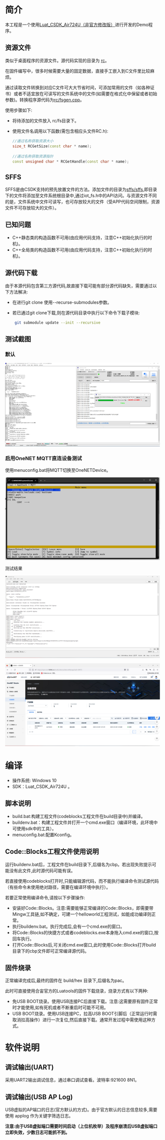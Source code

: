# 简介

本工程是一个使用[Luat_CSDK_Air724U（非官方修改版）](https://github.com/HEYAHONG/Luat_CSDK_Air724U.git)进行开发的Demo程序。

## 资源文件

类似于桌面程序的资源文件。源代码实现的目录为 [rc](rc/)。

在固件编写中，很多时候需要大量的固定数据，直接手工嵌入到C文件里比较麻烦。

通过读取文件转换到对应C文件可大大节省时间，可添加常用的文件（如各种证书）或者不适宜放在可读写的文件系统中的文件(如需要在格式化中保留或者初始参数)。转换程序源代码为[rc/fsgen.cpp](rc/fsgen.cpp)。

使用步骤如下:

- 将待添加的文件放入 rc/fs目录下。

- 使用文件名调用以下函数(需包含相应头文件RC.h):

  ```c++
  //通过名称获取资源大小
  size_t RCGetSize(const char * name);
  
  //通过名称获取资源指针
  const unsigned char * RCGetHandle(const char * name);
  ```

## SFFS

SFFS是由CSDK支持的预先放置文件的方法。添加文件的目录为[sffs/sffs](sffs/sffs),即目录下的文件将添加至文件系统根目录中,通过iot_fs.h中的API访问。与资源文件不同的是，文件系统中文件可读写，也可存放较大的文件（受APP代码空间限制，资源文件不可存放较大的文件）。



## 已知问题

- C++静态类的构造函数不可用(由应用代码支持，注意C++初始化执行的时机)。
- C++全局类的构造函数不可用(由应用代码支持，注意C++初始化执行的时机)。

## 源代码下载

由于本源代码包含第三方源代码,故直接下载可能有部分源代码缺失，需要通过以下方法解决:

- 在进行git clone 使用--recurse-submodules参数。

- 若已通过git clone下载,则在源代码目录中执行以下命令下载子模块:

  ```bash
   git submodule update --init --recursive
  ```

## 测试截图

### 默认

![Air724UDemo-1](doc/image/Air724UDemo-1.png)

### 启用OneNET MQTT直连设备测试

使用menuconfig.bat将MQTT切换至OneNETDevice。

![OneNET_Device_Kconfig](doc/image/OneNETDevice/OneNET_Device_Kconfig.png)

测试结果

![OneNET_Device_UartDebug](doc/image/OneNETDevice/OneNET_Device_UartDebug.png)

![OneNET_Device_OneNET](doc/image/OneNETDevice/OneNET_Device_OneNET.png)

# 编译

- 操作系统: Windows  10
- SDK：Luat_CSDK_Air724U 。

## 脚本说明

- build.bat:构建工程文件(codeblocks工程文件在build目录中)并编译。
- buildenv.bat：构建工程文件并打开一个cmd.exe窗口（编译环境，此环境中可使用sdk中的工具）。
- menuconfig.bat:配置Kconfig。

## Code::Blocks工程文件使用说明

运行buildenv.bat后，工程文件在build目录下,后缀名为cbp。若出现失败提示可能没有此文件,此时源代码可能有误。

若直接使用codeblocks打开时,只能编辑源代码，而不能执行编译命令测试源代码（有些命令未使用绝对路径，需要在编译环境中执行）。

若要正常使用编译命令,请按以下步骤操作:

- 安装好Code::Blocks。注意:需要能够正常编译的Code::Blocks，即需要带Mingw工具链,如不确定，可建一个helloworld工程测试，如能成功编译则正常。
- 执行buildenv.bat。执行完成后,会有一个cmd.exe的窗口。
- 将Code::Blocks的快捷方式或者codeblocks.exe本身拖入cmd.exe的窗口,按回车执行。
- 打开Code::Blocks后,可关闭cmd.exe窗口,此时使用Code::Blocks打开build目录下的cbp文件即可正常编译源代码。

## 固件烧录

正常编译完成后,最终的固件在 build/hex 目录下,后缀名为pac。

此时可直接使用合宙官方的Luatools的固件下载烧录，烧录方式有以下两种:

- 免USB BOOT烧录。使用USB连接PC后直接下载。注意:这需要原有固件正常时才能使用,如有死机或者不断重启时可能不可用。
- USB BOOT烧录。使用USB连接PC，拉高USB BOOT引脚后（正常运行时需取消拉高操作）进行一次复位,然后直接下载。通常开发过程中需使用这种方式。

# 软件说明

## 调试输出(UART)

采用UART2输出调试信息，通过串口调试查看。波特率:921600 8N1。

## 调试输出(USB AP Log)

USB虚拟的AP端口的日志(官方默认的方式)。由于官方默认的日志信息较多,需要使用 applog 作为关键字筛选日志。

**注意:由于USB虚拟端口需要时间启动（上位机枚举）及程序崩溃后USB虚拟端口立即失效，少数日志可能抓不到。**

